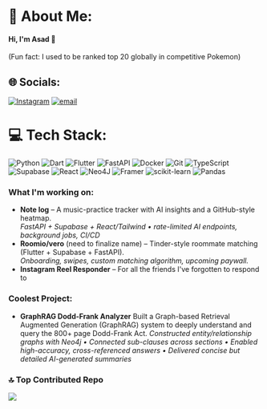 # 💫 About Me:
#### Hi, I'm Asad 👋
(Fun fact: I used to be ranked top 20 globally in competitive Pokemon)

## 🌐 Socials:
[![Instagram](https://img.shields.io/badge/Instagram-%23E4405F.svg?logo=Instagram&logoColor=white)](https://instagram.com/a.arizvi06) [![email](https://img.shields.io/badge/Email-D14836?logo=gmail&logoColor=white)](mailto:aarizvi06@gmail.com) 

# 💻 Tech Stack:
![Python](https://img.shields.io/badge/python-3670A0?style=for-the-badge&logo=python&logoColor=ffdd54) ![Dart](https://img.shields.io/badge/dart-%230175C2.svg?style=for-the-badge&logo=dart&logoColor=white) ![Flutter](https://img.shields.io/badge/Flutter-%2302569B.svg?style=for-the-badge&logo=Flutter&logoColor=white) ![FastAPI](https://img.shields.io/badge/FastAPI-005571?style=for-the-badge&logo=fastapi) ![Docker](https://img.shields.io/badge/docker-%230db7ed.svg?style=for-the-badge&logo=docker&logoColor=white) ![Git](https://img.shields.io/badge/git-%23F05033.svg?style=for-the-badge&logo=git&logoColor=white) ![TypeScript](https://img.shields.io/badge/typescript-%23007ACC.svg?style=for-the-badge&logo=typescript&logoColor=white) ![Supabase](https://img.shields.io/badge/Supabase-3ECF8E?style=for-the-badge&logo=supabase&logoColor=white) ![React](https://img.shields.io/badge/react-%2320232a.svg?style=for-the-badge&logo=react&logoColor=%2361DAFB) ![Neo4J](https://img.shields.io/badge/Neo4j-008CC1?style=for-the-badge&logo=neo4j&logoColor=white) ![Framer](https://img.shields.io/badge/Framer-black?style=for-the-badge&logo=framer&logoColor=blue) ![scikit-learn](https://img.shields.io/badge/scikit--learn-%23F7931E.svg?style=for-the-badge&logo=scikit-learn&logoColor=white) ![Pandas](https://img.shields.io/badge/pandas-%23150458.svg?style=for-the-badge&logo=pandas&logoColor=white)

### What I'm working on:
- **Note log** – A music-practice tracker with AI insights and a GitHub-style heatmap.  
  _FastAPI + Supabase + React/Tailwind • rate-limited AI endpoints, background jobs, CI/CD_
- **Roomio/vero** (need to finalize name) – Tinder-style roommate matching (Flutter + Supabase + FastAPI).  
  _Onboarding, swipes, custom matching algorithm, upcoming paywall._
- **Instagram Reel Responder** – For all the friends I've forgotten to respond to 

### Coolest Project:
- **GraphRAG Dodd-Frank Analyzer** Built a Graph-based Retrieval Augmented Generation (GraphRAG) system to deeply understand and query the 800+ page Dodd-Frank Act.
_Constructed entity/relationship graphs with Neo4j • Connected sub-clauses across sections • Enabled high-accuracy, cross-referenced answers • Delivered concise but detailed AI-generated summaries_

### 🔝 Top Contributed Repo
![](https://github-contributor-stats.vercel.app/api?username=Archdiner&limit=5&theme=dark&combine_all_yearly_contributions=true)

<!-- Proudly created with GPRM ( https://gprm.itsvg.in ) -->
